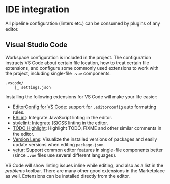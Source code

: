 
# IDE integration

All pipeline configuration (linters etc.) can be consumed by plugins of any editor.

## Visual Studio Code

Workspace configuration is included in the project. The configuration instructs VS Code about certain file location, how to treat certain file extensions, and configure some commonly used extensions to work with the project, including single-file `.vue` components.

```
.vscode/
    |_ settings.json
```

Installing the following extensions for VS Code will make your life easier:

- [EditorConfig for VS Code](https://marketplace.visualstudio.com/items?itemName=EditorConfig.EditorConfig): support for `.editorconfig` auto formatting rules.
- [ESLint](https://marketplace.visualstudio.com/items?itemName=dbaeumer.vscode-eslint): Integrate JavaScript linting in the editor.
- [stylelint](https://marketplace.visualstudio.com/items?itemName=shinnn.stylelint): Integrate (S)CSS linting in the editor.
- [TODO Highlight](https://marketplace.visualstudio.com/items?itemName=wayou.vscode-todo-highlight): Highlight TODO, FIXME and other similar comments in the editor.
- [Version Lens](https://marketplace.visualstudio.com/items?itemName=pflannery.vscode-versionlens): Visualize the installed versions of packages and easily update versions when editing `package.json`.
- [vetur](https://marketplace.visualstudio.com/items?itemName=octref.vetur): Support common editor features in single-file components better (since `.vue` files use several different languages).

VS Code will show linting issues inline while editing, and also as a list in the _problems_ toolbar. There are many other good extensions in the Marketplace as well. Extensions can be installed directly from the editor.
